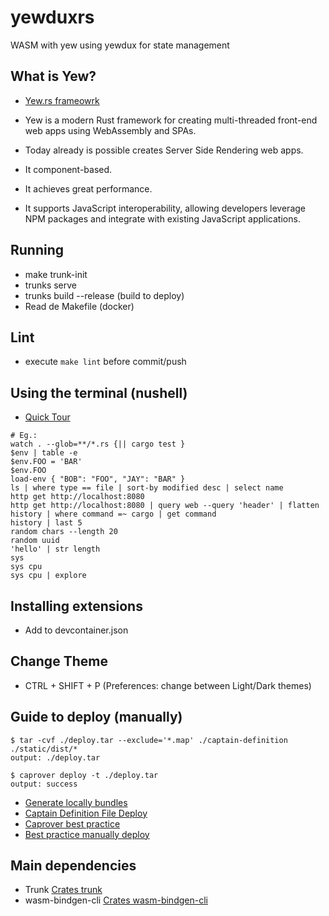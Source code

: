 # yewduxrs

WASM with yew using yewdux for state management

## What is Yew?

- [Yew.rs frameowrk](https://yew.rs/)
- Yew is a modern Rust framework for creating multi-threaded front-end web apps using WebAssembly and SPAs.
- Today already is possible creates Server Side Rendering web apps.

- It component-based.
- It achieves great performance.
- It supports JavaScript interoperability, allowing developers leverage NPM packages and integrate with existing JavaScript applications.

## Running

- make trunk-init
- trunks serve
- trunks build --release (build to deploy)
- Read de Makefile (docker)

## Lint

- execute `make lint` before commit/push

## Using the terminal (nushell)

- [Quick Tour](https://www.nushell.sh/book/quick_tour.html)

```shell
# Eg.:
watch . --glob=**/*.rs {|| cargo test }
$env | table -e
$env.FOO = 'BAR'
$env.FOO
load-env { "BOB": "FOO", "JAY": "BAR" }
ls | where type == file | sort-by modified desc | select name
http get http://localhost:8080
http get http://localhost:8080 | query web --query 'header' | flatten
history | where command =~ cargo | get command
history | last 5
random chars --length 20
random uuid
'hello' | str length
sys
sys cpu
sys cpu | explore
```

## Installing extensions

- Add to devcontainer.json

## Change Theme

- CTRL + SHIFT + P (Preferences: change between Light/Dark themes)

## Guide to deploy (manually)

```shell
$ tar -cvf ./deploy.tar --exclude='*.map' ./captain-definition ./static/dist/*
output: ./deploy.tar
```

```shell
$ caprover deploy -t ./deploy.tar
output: success
```

- [Generate locally bundles](https://yew.rs/docs/more/deployment)
- [Captain Definition File Deploy](https://caprover.com/docs/captain-definition-file.html#:~:text=One%20of%20the%20key%20components,node%2F8.7.0%22%20%7D)
- [Caprover best practice](https://caprover.com/docs/best-practices.html)
- [Best practice manually deploy](https://caprover.com/docs/recipe-deploy-create-react-app.html)

## Main dependencies

- Trunk [Crates trunk](https://crates.io/crates/trunk)
- wasm-bindgen-cli [Crates wasm-bindgen-cli](https://crates.io/crates/wasm-bindgen-cli)
